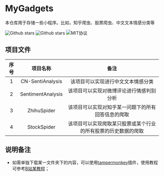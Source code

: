 # MyGadgets

本仓库用于存储一些小程序。比如，知乎爬虫、股票爬虫、中文文本情感分类等

![Github stars](https://img.shields.io/github/stars/Duguce/MyGadgets.svg?color=orange#pic_left)       ![Github stars](https://img.shields.io/github/forks/Duguce/MyGadgets.svg?color=brightgreen#pic_left)       ![MIT协议](https://img.shields.io/badge/license-MIT-yellowgreen#pic_left)

## 项目文件

| 序号 |     项目名称      |                             备注                             |
| :--: | :---------------: | :----------------------------------------------------------: |
|  1   | CN-SentiAnalysis  |              该项目可以实现进行中文文本情感分类              |
|  2   | SentimentAnalysis |           该项目可以实现对微博评论进行情感判别分析           |
|  3   |    ZhihuSpider    |      该项目可以实现对知乎某一问题下的所有回答信息的爬取      |
|  4   |    StockSpider    | 该项目可以实现爬取某只股票或某个行业的所有股票的历史数据的爬取 |



## 说明备注

- 如需单独下载某一文件夹下的内容，可以使用[tampermonkey](https://www.tampermonkey.net/)插件，使用教程可参考[B站某教程](https://www.bilibili.com/video/BV1rL411K7Mx?spm_id_from=333.880.my_history.page.click&vd_source=0107121ae6b1cce515e0c483ec265833)；
